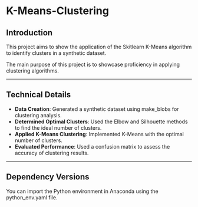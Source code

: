 # K-Means-Clustering

## Introduction

This project aims to show the application of the Skitlearn K-Means algorithm to identify clusters in a 
synthetic dataset. 

The main purpose of this project is to showcase proficiency in applying clustering algorithms.

---
## Technical Details

- **Data Creation**: Generated a synthetic dataset using make_blobs for clustering analysis.
- **Determined Optimal Clusters**: Used the Elbow and Silhouette methods to find the ideal number of clusters.
- **Applied K-Means Clustering**: Implemented K-Means with the optimal number of clusters.
- **Evaluated Performance**: Used a confusion matrix to assess the accuracy of clustering results.


---
## Dependency Versions

You can import the Python environment in Anaconda using the python_env.yaml file.